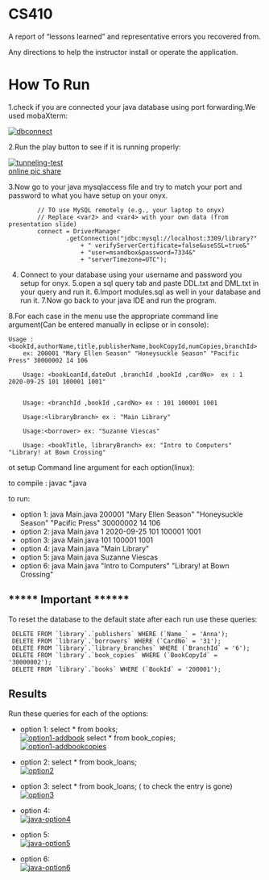 # CS410
A report of “lessons learned” and representative errors you recovered from.

Any directions to help the instructor install or operate the application.
# How To Run
1.check if you are connected your java database using port forwarding.We used mobaXterm:


<a href="https://ibb.co/4NmpjF6"><img src="https://i.ibb.co/2KndjFD/dbconnect.png" alt="dbconnect" border="0"></a>

2.Run the play button to see if it is running properly:

<a href="https://ibb.co/VvZwcmh"><img src="https://i.ibb.co/MR4Bx6j/tunneling-test.png" alt="tunneling-test" border="0"></a><br /><a target='_blank' href='https://imgbb.com/'>online pic share</a><br />

3.Now go to your java mysqlaccess file and try to match your port and password to what you have setup on your onyx.

        	// TO use MySQL remotely (e.g., your laptop to onyx)
        	// Replace <var2> and <var4> with your own data (from presentation slide)
			connect = DriverManager
                    .getConnection("jdbc:mysql://localhost:3309/library?"
                    	+ " verifyServerCertificate=false&useSSL=true&"
                        + "user=msandbox&password=7334&"
                    	+ "serverTimezone=UTC");
                      
4. Connect to your database using your username and password you setup for onyx.
5.open a sql query tab and paste DDL.txt and DML.txt in your query and run it.
6.Import modules.sql as well in your database and run it.
7.Now go back to your java IDE and run the program.

8.For each case in the menu use the appropriate command line argument(Can be entered manually in eclipse or in console):

	Usage : <bookId,authorName,title,publisherName,bookCopyId,numCopies,branchId>
        ex: 200001 "Mary Ellen Season" "Honeysuckle Season" "Pacific Press" 30000002 14 106        	 

        Usage: <bookLoanId,dateOut ,branchId ,bookId ,cardNo>  ex : 1 2020-09-25 101 100001 1001"
            	
            	
        Usage: <branchId ,bookId ,cardNo> ex : 101 100001 1001
           
        Usage:<libraryBranch> ex : "Main Library" 
                        	
        Usage:<borrower> ex: "Suzanne Viescas" 
	            	
        Usage: <bookTitle, libraryBranch> ex: "Intro to Computers"  "Library! at Bown Crossing" 
	
ot setup Command line argument for each option(linux):

to compile : javac *.java 

to run:

* option 1: java Main.java 200001 "Mary Ellen Season" "Honeysuckle Season" "Pacific Press" 30000002 14 106
* option 2: java Main.java 1 2020-09-25 101 100001 1001
* option 3: java Main.java 101 100001 1001
* option 4: java Main.java "Main Library"
* option 5: java Main.java Suzanne Viescas
* option 6: java Main.java "Intro to Computers"  "Library! at Bown Crossing"

## ***** Important ******
To reset the database to the default state after each run use these queries:


     DELETE FROM `library`.`publishers` WHERE (`Name_` = 'Anna');    	
     DELETE FROM `library`.`borrowers` WHERE (`CardNo` = '31');	
     DELETE FROM `library`.`library_branches` WHERE (`BranchId` = '6');	
     DELETE FROM `library`.`book_copies` WHERE (`BookCopyId` = '30000002');		
     DELETE FROM `library`.`books` WHERE (`BookId` = '200001');	

 ## Results
 
 Run these queries for each of the options:
 
 * option 1:   select * from books;        
<a href="https://imgbb.com/"><img src="https://i.ibb.co/j623D2S/option1-addbook.png" alt="option1-addbook" border="0"></a> 
	     select * from book_copies;    
<a href="https://imgbb.com/"><img src="https://i.ibb.co/52shPY3/option1-addbookcopies.png" alt="option1-addbookcopies" border="0"></a>  
	     
 * option 2: select * from book_loans;    
 <a href="https://imgbb.com/"><img src="https://i.ibb.co/MSG1Kxj/option2.png" alt="option2" border="0"></a>
	     
 * option 3: select * from book_loans; ( to check the entry is gone)\
<a href="https://imgbb.com/"><img src="https://i.ibb.co/6P8hxSN/option3.png" alt="option3" border="0"></a>
 
 * option 4:   
 <a href="https://imgbb.com/"><img src="https://i.ibb.co/0jKkp6Y/java-option4.png" alt="java-option4" border="0"></a>  
 * option 5:   
<a href="https://imgbb.com/"><img src="https://i.ibb.co/zZk3n5Y/java-option5.png" alt="java-option5" border="0"></a>  
 * option 6:  
<a href="https://imgbb.com/"><img src="https://i.ibb.co/6YPzsys/java-option6.png" alt="java-option6" border="0"></a>  
 












